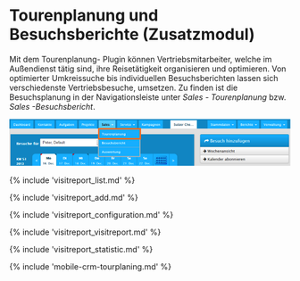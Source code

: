 
# Tourenplanung und Besuchsberichte (Zusatzmodul)

Mit dem Tourenplanung- Plugin können Vertriebsmitarbeiter, welche im Außendienst tätig sind, ihre Reisetätigkeit organisieren und optimieren. Von optimierter Umkreissuche bis individuellen Besuchsberichten lassen sich verschiedenste Vertriebsbesuche, umsetzen. Zu finden ist die Besuchsplanung in der Navigationsleiste unter _Sales - Tourenplanung_ bzw. _Sales -Besuchsbericht_.

![Tourenplanung + Besuchsberichte](img/crm_visitreport.png "Tourenplanung + Besuchsberichte")

<!-- BEGIN MANUAL -->

{% include 'visitreport_list.md' %}

{% include 'visitreport_add.md' %}

{% include 'visitreport_configuration.md' %}

{% include 'visitreport_visitreport.md' %}

{% include 'visitreport_statistic.md' %}

{% include 'mobile-crm-tourplaning.md' %}

<!-- END MANUAL -->

